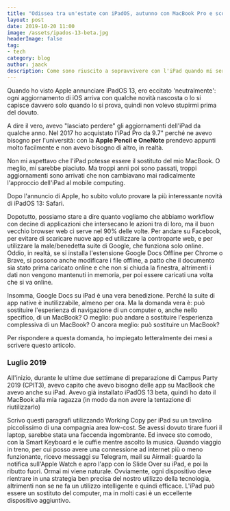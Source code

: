 ```yaml
---
title: "Odissea tra un'estate con iPadOS, autunno con MacBook Pro e sconti per l'università"
layout: post
date: 2019-10-20 11:00
image: /assets/ipados-13-beta.jpg
headerImage: false
tag:
- tech
category: blog
author: jaack
description: Come sono riuscito a sopravvivere con l'iPad quando mi serviva il computer, ma non mi ha fatto cambiare idea
---
```


Quando ho visto Apple annunciare iPadOS 13, ero eccitato 'neutralmente': ogni aggiornamento di iOS arriva con qualche novità nascosta o lo si capisce davvero solo quando lo si prova, quindi non volevo stupirmi prima del dovuto.

A dire il vero, avevo "lasciato perdere" gli aggiornamenti dell'iPad da qualche anno. Nel 2017 ho acquistato l'iPad Pro da 9.7" perché ne avevo bisogno per l'università: con la **Apple Pencil e OneNote** prendevo appunti molto facilmente e non avevo bisogno di altro, in realtà.

Non mi aspettavo che l'iPad potesse essere il sostituto del mio MacBook. O meglio, mi sarebbe piaciuto. Ma troppi anni poi sono passati, troppi aggiornamenti sono arrivati che non cambiavano mai radicalmente l'approccio dell'iPad al mobile computing.

Dopo l'annuncio di Apple, ho subito voluto provare la più interessante novità di iPadOS 13: Safari.

Dopotutto, possiamo stare a dire quanto vogliamo che abbiamo workflow con decine di applicazioni che intersecano le azioni tra di loro, ma il buon vecchio browser web ci serve nel 90% delle volte. Per andare su Facebook, per evitare di scaricare nuove app ed utilizzare la controparte web, e per utilizzare la male/benedetta suite di Google, che funziona solo online. Oddio, in realtà, se si installa l'estensione Google Docs Offline per Chrome o Brave, si possono anche modificare i file offline, a patto che il documento sia stato prima caricato online e che non si chiuda la finestra, altrimenti i dati non vengono mantenuti in memoria, per poi essere caricati una volta che si va online.

Insomma, Google Docs su iPad è una vera benedizione. Perché la suite di app native è inutilizzabile, almeno per ora. Ma la domanda vera è: può sostituire l'esperienza di navigazione di un computer o, anche nello specifico, di un MacBook? O meglio: può andare a sostituire l'esperienza complessiva di un MacBook? O ancora meglio: può sostituire un MacBook?

Per rispondere a questa domanda, ho impiegato letteralmente dei mesi a scrivere questo articolo.

### Luglio 2019

All'inizio, durante le ultime due settimane di preparazione di Campus Party 2019 (CPIT3), avevo capito che avevo bisogno delle app su MacBook che avevo anche su iPad. Avevo già installato iPadOS 13 beta, quindi ho dato il MacBook alla mia ragazza (in modo da non avere la tentazione di riutilizzarlo)

Scrivo questi paragrafi utilizzando Working Copy per iPad su un tavolino piccolissimo di una compagnia area low-cost. Se avessi dovuto tirare fuori il laptop, sarebbe stata una faccenda ingombrante. Ed invece sto comodo, con la Smart Keyboard e le cuffie mentre ascolto la musica.
Quando viaggio in treno, per cui posso avere una connessione ad internet più o meno funzionante, ricevo messaggi su Telegram, mail su Airmail: guardo la notifica sull'Apple Watch e apro l'app con lo Slide Over su iPad, e poi la ributto fuori. Ormai mi viene naturale.
Ovviamente, ogni dispositivo deve rientrare in una strategia ben precisa del nostro utilizzo della tecnologia, altrimenti non se ne fa un utilizzo intelligente e quindi efficace.
L'iPad può essere un sostituto del computer, ma in molti casi è un eccellente dispositivo aggiuntivo.
